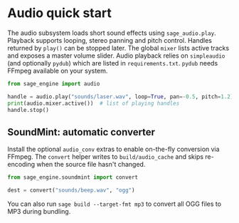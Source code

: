 # Audio quick start

The audio subsystem loads short sound effects using `sage_audio.play`. Playback
supports looping, stereo panning and pitch control. Handles returned by
`play()` can be stopped later. The global ``mixer`` lists active tracks and
exposes a master volume slider. Audio playback relies on ``simpleaudio`` (and
optionally ``pydub``) which are listed in ``requirements.txt``. ``pydub``
needs FFmpeg available on your system.

```python
from sage_engine import audio

handle = audio.play("sounds/laser.wav", loop=True, pan=-0.5, pitch=1.2)
print(audio.mixer.active())  # list of playing handles
handle.stop()
```

## SoundMint: automatic converter
Install the optional ``audio_conv`` extras to enable on-the-fly conversion
via FFmpeg. The ``convert`` helper writes
to ``build/audio_cache`` and skips re-encoding when the source file hasn't
changed.

```python
from sage_engine.soundmint import convert

dest = convert("sounds/beep.wav", "ogg")
```

You can also run ``sage build --target-fmt mp3`` to convert all OGG files to
MP3 during bundling.
